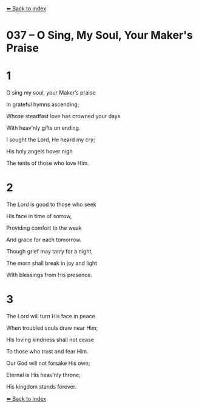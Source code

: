 [⬅️ Back to index](../README.md)

# 037 – O Sing, My Soul, Your Maker's Praise





# 1

O sing my soul, your Maker’s praise

In grateful hymns ascending;

Whose steadfast love has crowned your days

With heav’nly gifts un ending.

I sought the Lord, He heard my cry;

His holy angels hover nigh

The tents of those who love Him.



# 2

The Lord is good to those who seek

His face in time of sorrow,

Providing comfort to the weak

And grace for each tomorrow.

Though grief may tarry for a night,

The morn shall break in joy and light

With blessings from His presence.



# 3

The Lord will turn His face in peace

When troubled souls draw near Him;

His loving kindness shall not cease

To those who trust and fear Him.

Our God will not forsake His own;

Eternal is His heav’nly throne;

His kingdom stands forever.

[⬅️ Back to index](../README.md)
